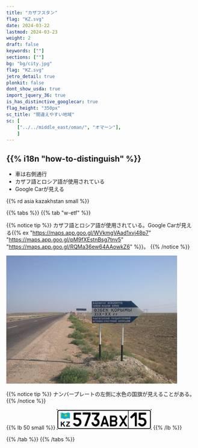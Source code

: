 ```yaml
---
title: "カザフスタン"
flag: "KZ.svg"
date: 2024-03-22
lastmod: 2024-03-23
weight: 2
draft: false
keywords: [""]
sections: [""]
bg: "bg/city.jpg"
flag: "KZ.svg"
jetro_detail: true
plonkit: false
dont_show_usda: true
import_jquery_36: true
is_has_distinctive_googlecar: true
flag_height: "350px"
sc_title: "間違えやすい地域"
sc: [
    ["../../middle_east/oman/", "オマーン"],
    ]
---
```


<div class="main-desciption country-description">
    <h2 class="section-title">{{% i18n "how-to-distinguish" %}}</h2>
    <ul class="rule-list">
        <li>車は<span class="quiz">右側</span>通行</li>
        <li>カザフ語とロシア語が使用されている</li>
        <li>Google Carが見える</li>
    </ul>
    {{% rd asia kazakhstan small %}}
</div>

{{% tabs %}}
{{% tab "w-etf" %}}

{{% notice tip %}}
カザフ語とロシア語が使用されている。Google Carが見える{{% ex "https://maps.app.goo.gl/WVkmgVAad1xvj48p7" "https://maps.app.goo.gl/pM9fXEstnBsg7tnv5" "https://maps.app.goo.gl/RQMa36ew64AAowkZ6" %}}。
{{% /notice %}}

<div class="googlemap-if unclickable">
<img src="./img_6003.jpg" width="90%">
</div>


{{% notice tip %}}
ナンバープレートの左側に水色の国旗が見えることがある。
{{% /notice %}}

{{% lb 50 small %}}
<img src="Казахстан2012-01.gif" class="resolution-small" width="50%" />
{{% /lb %}}

{{% /tab %}}
{{% /tabs %}}
